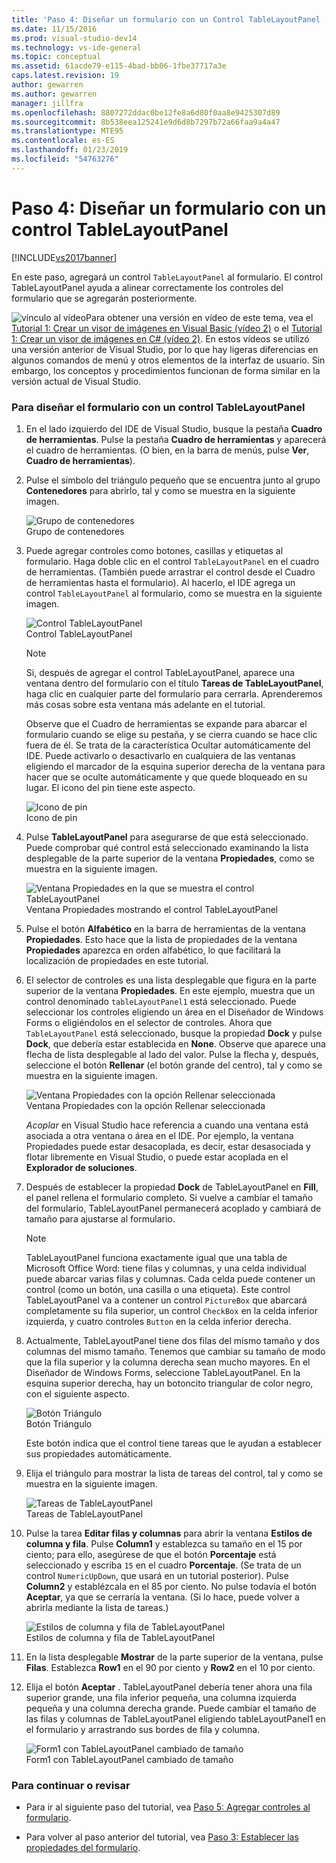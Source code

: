 ```yaml
---
title: 'Paso 4: Diseñar un formulario con un Control TableLayoutPanel | Microsoft Docs'
ms.date: 11/15/2016
ms.prod: visual-studio-dev14
ms.technology: vs-ide-general
ms.topic: conceptual
ms.assetid: 61acde79-e115-4bad-bb06-1fbe37717a3e
caps.latest.revision: 19
author: gewarren
ms.author: gewarren
manager: jillfra
ms.openlocfilehash: 8807272ddac0be12fe8a6d80f0aa8e9425307d89
ms.sourcegitcommit: 8b538eea125241e9d6d8b7297b72a66faa9a4a47
ms.translationtype: MTE95
ms.contentlocale: es-ES
ms.lasthandoff: 01/23/2019
ms.locfileid: "54763276"
---
```

# <a name="step-4-lay-out-your-form-with-a-tablelayoutpanel-control"></a>Paso 4: Diseñar un formulario con un control TableLayoutPanel
[!INCLUDE[vs2017banner](../includes/vs2017banner.md)]

En este paso, agregará un control `TableLayoutPanel` al formulario. El control TableLayoutPanel ayuda a alinear correctamente los controles del formulario que se agregarán posteriormente.  
  
 ![vínculo al vídeo](../data-tools/media/playvideo.gif "PlayVideo")Para obtener una versión en vídeo de este tema, vea el [Tutorial 1: Crear un visor de imágenes en Visual Basic (vídeo 2)](http://go.microsoft.com/fwlink/?LinkId=205211) o el [Tutorial 1: Crear un visor de imágenes en C# (vídeo 2)](http://go.microsoft.com/fwlink/?LinkId=205200). En estos vídeos se utilizó una versión anterior de Visual Studio, por lo que hay ligeras diferencias en algunos comandos de menú y otros elementos de la interfaz de usuario. Sin embargo, los conceptos y procedimientos funcionan de forma similar en la versión actual de Visual Studio.  
  
### <a name="to-lay-out-your-form-with-a-tablelayoutpanel-control"></a>Para diseñar el formulario con un control TableLayoutPanel  
  
1.  En el lado izquierdo del IDE de Visual Studio, busque la pestaña **Cuadro de herramientas**. Pulse la pestaña **Cuadro de herramientas** y aparecerá el cuadro de herramientas. (O bien, en la barra de menús, pulse **Ver**, **Cuadro de herramientas**).  
  
2.  Pulse el símbolo del triángulo pequeño que se encuentra junto al grupo **Contenedores** para abrirlo, tal y como se muestra en la siguiente imagen.  
  
     ![Grupo de contenedores](../ide/media/express-toolbox.png "Express_Toolbox")  
Grupo de contenedores  
  
3.  Puede agregar controles como botones, casillas y etiquetas al formulario. Haga doble clic en el control `TableLayoutPanel` en el cuadro de herramientas. (También puede arrastrar el control desde el Cuadro de herramientas hasta el formulario). Al hacerlo, el IDE agrega un control `TableLayoutPanel` al formulario, como se muestra en la siguiente imagen.  
  
     ![Control TableLayoutPanel](../ide/media/express-formtablelayout.png "Express_FormTableLayout")  
Control TableLayoutPanel  
  
    > [!NOTE]
    >  Si, después de agregar el control TableLayoutPanel, aparece una ventana dentro del formulario con el título **Tareas de TableLayoutPanel**, haga clic en cualquier parte del formulario para cerrarla. Aprenderemos más cosas sobre esta ventana más adelante en el tutorial.  
  
     Observe que el Cuadro de herramientas se expande para abarcar el formulario cuando se elige su pestaña, y se cierra cuando se hace clic fuera de él. Se trata de la característica Ocultar automáticamente del IDE. Puede activarlo o desactivarlo en cualquiera de las ventanas eligiendo el marcador de la esquina superior derecha de la ventana para hacer que se oculte automáticamente y que quede bloqueado en su lugar. El icono del pin tiene este aspecto.  
  
     ![Icono de pin](../ide/media/express-pushpintoolbox.png "Express_PushpinToolbox")  
Icono de pin  
  
4.  Pulse **TableLayoutPanel** para asegurarse de que está seleccionado. Puede comprobar qué control está seleccionado examinando la lista desplegable de la parte superior de la ventana **Propiedades**, como se muestra en la siguiente imagen.  
  
     ![Ventana Propiedades en la que se muestra el control TableLayoutPanel](../ide/media/express-controlspropwin.png "Express_ControlsPropWin")  
Ventana Propiedades mostrando el control TableLayoutPanel  
  
5.  Pulse el botón **Alfabético** en la barra de herramientas de la ventana **Propiedades**. Esto hace que la lista de propiedades de la ventana **Propiedades** aparezca en orden alfabético, lo que facilitará la localización de propiedades en este tutorial.  
  
6.  El selector de controles es una lista desplegable que figura en la parte superior de la ventana **Propiedades**. En este ejemplo, muestra que un control denominado `tableLayoutPanel1` está seleccionado. Puede seleccionar los controles eligiendo un área en el Diseñador de Windows Forms o eligiéndolos en el selector de controles. Ahora que `TableLayoutPanel` está seleccionado, busque la propiedad **Dock** y pulse **Dock**, que debería estar establecida en **None**. Observe que aparece una flecha de lista desplegable al lado del valor. Pulse la flecha y, después, seleccione el botón **Rellenar** (el botón grande del centro), tal y como se muestra en la siguiente imagen.  
  
     ![Ventana Propiedades con la opción Rellenar seleccionada](../ide/media/express-docktable.png "Express_DockTable")  
Ventana Propiedades con la opción Rellenar seleccionada  
  
     *Acoplar* en Visual Studio hace referencia a cuando una ventana está asociada a otra ventana o área en el IDE. Por ejemplo, la ventana Propiedades puede estar desacoplada, es decir, estar desasociada y flotar libremente en Visual Studio, o puede estar acoplada en el **Explorador de soluciones**.  
  
7.  Después de establecer la propiedad **Dock** de TableLayoutPanel en **Fill**, el panel rellena el formulario completo. Si vuelve a cambiar el tamaño del formulario, TableLayoutPanel permanecerá acoplado y cambiará de tamaño para ajustarse al formulario.  
  
    > [!NOTE]
    >  TableLayoutPanel funciona exactamente igual que una tabla de Microsoft Office Word: tiene filas y columnas, y una celda individual puede abarcar varias filas y columnas. Cada celda puede contener un control (como un botón, una casilla o una etiqueta). Este control TableLayoutPanel va a contener un control `PictureBox` que abarcará completamente su fila superior, un control `CheckBox` en la celda inferior izquierda, y cuatro controles `Button` en la celda inferior derecha.  
  
8.  Actualmente, TableLayoutPanel tiene dos filas del mismo tamaño y dos columnas del mismo tamaño. Tenemos que cambiar su tamaño de modo que la fila superior y la columna derecha sean mucho mayores. En el Diseñador de Windows Forms, seleccione TableLayoutPanel. En la esquina superior derecha, hay un botoncito triangular de color negro, con el siguiente aspecto.  
  
     ![Botón Triángulo](../ide/media/express-iconblacktriangle.gif "Express_IconBlackTriangle")  
Botón Triángulo  
  
     Este botón indica que el control tiene tareas que le ayudan a establecer sus propiedades automáticamente.  
  
9. Elija el triángulo para mostrar la lista de tareas del control, tal y como se muestra en la siguiente imagen.  
  
     ![Tareas de TableLayoutPanel](../ide/media/express-tablepanel.png "Express_TablePanel")  
Tareas de TableLayoutPanel  
  
10. Pulse la tarea **Editar filas y columnas** para abrir la ventana **Estilos de columna y fila**. Pulse **Column1** y establezca su tamaño en el 15 por ciento; para ello, asegúrese de que el botón **Porcentaje** está seleccionado y escriba `15` en el cuadro **Porcentaje**. (Se trata de un control `NumericUpDown`, que usará en un tutorial posterior). Pulse **Column2** y establézcala en el 85 por ciento. No pulse todavía el botón **Aceptar**, ya que se cerraría la ventana. (Si lo hace, puede volver a abrirla mediante la lista de tareas.)  
  
     ![Estilos de columna y fila de TableLayoutPanel](../ide/media/vs-tablelayoutpanel-setup.png "VS_TableLayoutPanel_Setup")  
Estilos de columna y fila de TableLayoutPanel  
  
11. En la lista desplegable **Mostrar** de la parte superior de la ventana, pulse **Filas**. Establezca **Row1** en el 90 por ciento y **Row2** en el 10 por ciento.  
  
12. Elija el botón **Aceptar** . TableLayoutPanel debería tener ahora una fila superior grande, una fila inferior pequeña, una columna izquierda pequeña y una columna derecha grande. Puede cambiar el tamaño de las filas y columnas de TableLayoutPanel eligiendo tableLayoutPanel1 en el formulario y arrastrando sus bordes de fila y columna.  
  
     ![Form1 con TableLayoutPanel cambiado de tamaño](../ide/media/vs-formafterlayoutpanel.png "VS_FormAfterLayoutPanel")  
Form1 con TableLayoutPanel cambiado de tamaño  
  
### <a name="to-continue-or-review"></a>Para continuar o revisar  
  
-   Para ir al siguiente paso del tutorial, vea [Paso 5: Agregar controles al formulario](../ide/step-5-add-controls-to-your-form.md).  
  
-   Para volver al paso anterior del tutorial, vea [Paso 3: Establecer las propiedades del formulario](../ide/step-3-set-your-form-properties.md).
